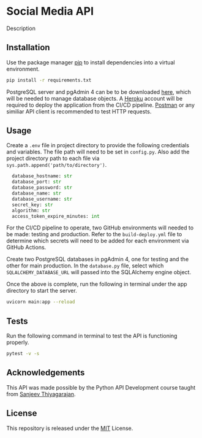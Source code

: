 # Social Media API

Description

## Installation

Use the package manager [pip](https://pip.pypa.io/en/stable/) to install dependencies into a virtual environment.

```bash
pip install -r requirements.txt
```

PostgreSQL server and pgAdmin 4 can be to be downloaded [here](https://pip.pypa.io/en/stable/), which will be needed to manage database objects. A [Heroku](https://www.heroku.com/) account will be required to deploy the application from the CI/CD pipeline. [Postman](https://www.postman.com/) or any similiar API client is recommended to test HTTP requests. 

## Usage

Create a `.env` file in project directory to provide the following credentials and variables. The file path will need to be set in `config.py`. Also add the project directory path to each file via 
``` sys.path.append('path/to/directory')```. 

```python
  database_hostname: str
  database_port: str
  database_password: str
  database_name: str
  database_username: str
  secret_key: str
  algorithm: str
  access_token_expire_minutes: int
```

For the CI/CD pipeline to operate, two GitHub environments will needed to be made: testing and production. Refer to the `build-deploy.yml` file to determine which secrets will need to be added for each environment via GitHub Actions. 

Create two PostgreSQL databases in pgAdmin 4, one for testing and the other for main production. In the `database.py` file, select which `SQLALCHEMY_DATABASE_URL` will passed into the SQLAlchemy engine object. 

Once the above is complete, run the following in terminal under the app directory to start the server.

```bash
uvicorn main:app --reload
```

## Tests

Run the following command in terminal to test the API is functioning properly.
```bash
pytest -v -s 
```

## Acknowledgements
This API was made possible by the Python API Development course taught from [Sanjeev Thiyagarajan](https://www.youtube.com/watch?v=0sOvCWFmrtA).  

## License
This repository is released under the [MIT](https://choosealicense.com/licenses/mit/) License.
